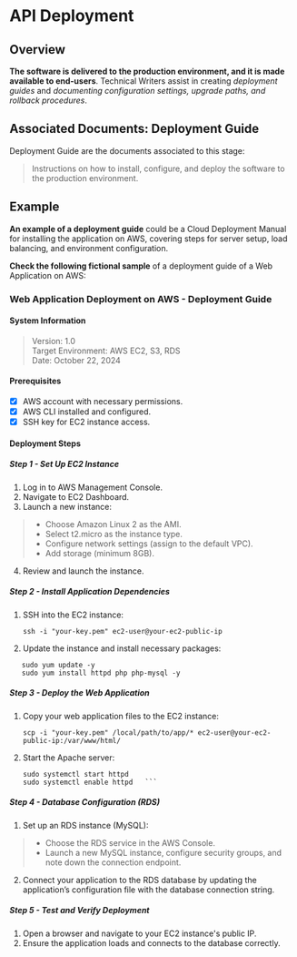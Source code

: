 # API Deployment  

## Overview  

**The software is delivered to the production environment, and it is made available to end-users**. Technical Writers assist in creating *deployment guides* and *documenting configuration settings, upgrade paths, and rollback procedures*.  

## Associated Documents: Deployment Guide

Deployment Guide are the documents associated to this stage:   

> Instructions on how to install, configure, and deploy the software to the production environment.  
  
## Example  

**An example of a deployment guide** could be a Cloud Deployment Manual for installing the application on AWS, covering steps for server setup, load balancing, and environment configuration.  

**Check the following fictional sample** of a deployment guide of a Web Application on AWS:    

### Web Application Deployment on AWS - Deployment Guide

#### System Information    

> Version: 1.0    
> Target Environment: AWS EC2, S3, RDS       
> Date: October 22, 2024
 
#### Prerequisites  

- [x] AWS account with necessary permissions.
- [x] AWS CLI installed and configured.
- [x] SSH key for EC2 instance access.  

#### Deployment Steps  

##### Step 1 - Set Up EC2 Instance  

1. Log in to AWS Management Console.  
2. Navigate to EC2 Dashboard.  
3. Launch a new instance:    
> * Choose Amazon Linux 2 as the AMI.  
> * Select t2.micro as the instance type.  
> * Configure network settings (assign to the default VPC).  
> * Add storage (minimum 8GB).  
4. Review and launch the instance.  

##### Step 2 - Install Application Dependencies  

1. SSH into the EC2 instance:
   ```
   ssh -i "your-key.pem" ec2-user@your-ec2-public-ip
   ```
2. Update the instance and install necessary packages:
```
   sudo yum update -y
   sudo yum install httpd php php-mysql -y     
```  

##### Step 3 - Deploy the Web Application  

1. Copy your web application files to the EC2 instance:
   ```
   scp -i "your-key.pem" /local/path/to/app/* ec2-user@your-ec2-public-ip:/var/www/html/     
   ```
2. Start the Apache server:  

   ```
   sudo systemctl start httpd
   sudo systemctl enable httpd   ```
   
##### Step 4 - Database Configuration (RDS)  

1. Set up an RDS instance (MySQL):  
> * Choose the RDS service in the AWS Console.  
> * Launch a new MySQL instance, configure security groups, and note down the connection endpoint.  

2. Connect your application to the RDS database by updating the application’s configuration file with the database connection string.  
  
##### Step 5 - Test and Verify Deployment  

1. Open a browser and navigate to your EC2 instance's public IP.  
2. Ensure the application loads and connects to the database correctly.

